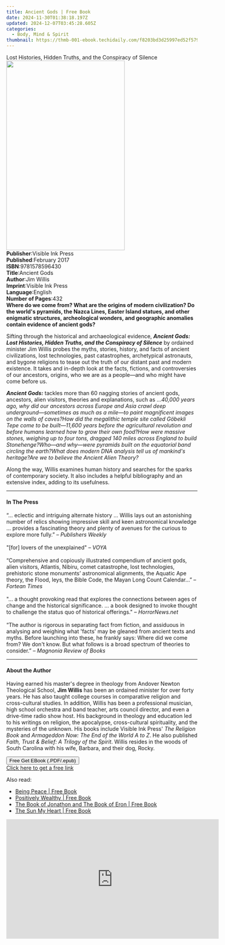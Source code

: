 ```yaml
---
title: Ancient Gods | Free Book
date: 2024-11-30T01:38:18.197Z
updated: 2024-12-07T03:45:28.605Z
categories:
  - Body, Mind & Spirit
thumbnail: https://thmb-001-ebook.techidaily.com/f8203bd3d25997ed52f5791560c88b31d47572dc8b839cb957776b5379e78b48.jpg
---
```

<main id="book-container">
  <div class="flex flex-col">
    <div class="book-brief flex-1 py-6 px-4 sm:p-6 md:py-10 md:px-8">
      <!-- brief-->
      <div class="book-brief-main">
        Lost Histories, Hidden Truths, and the Conspiracy of Silence
      </div>
    </div>
    <div
      class="book-meta-info flex-1 grid gap-4 col-start-1 col-end-3 row-start-1 sm:mb-6 sm:grid-cols-4 lg:gap-6 lg:col-start-2 lg:row-end-6 lg:row-span-6 lg:mb-0"
    >
      <div
        class="book-meta-info-left place-content-center mt-4 p-4 text-sm leading-6 col-start-2 col-span-2 dark:text-slate-400"
      >
        <img
          class="w-full h-500 object-cover rounded-lg sm:h-255 sm:col-span-2 lg:col-span-full"
          src="https://img-001-ebook.techidaily.com/1c68f5b73ec569f0e582a42ac5a65d37b2bfbadca7831a61ea463a429a22c4c7.jpg"
          alt=""
          width="312"
          height="500"
        />
      </div>
      <div
        class="book-meta-info-right mt-2 col-start-1 row-start-2 col-span-3 self-center"
      >
        <!-- meta data  -->
        <div class="flex flex-col px-4 md:px-8">
          <div class="flex-1">
            <strong>Publisher</strong>:<span class="px-2"
              >Visible Ink Press</span
            >
          </div>
          <div class="flex-1">
            <strong>Published</strong>:<span class="px-2">February 2017</span>
          </div>
          <div class="flex-1">
            <strong>ISBN</strong>:<span class="px-2">9781578596430</span>
          </div>
          <div class="flex-1">
            <strong>Title</strong>:<span class="px-2">Ancient Gods</span>
          </div>
          <div class="flex-1">
            <strong>Author</strong>:<span class="px-2">Jim Willis</span>
          </div>
          <div class="flex-1">
            <strong>Imprint</strong>:<span class="px-2">Visible Ink Press</span>
          </div>
          <div class="flex-1">
            <strong>Language</strong>:<span class="px-2">English</span>
          </div>
          <div class="flex-1">
            <strong>Number of Pages</strong>:<span class="px-2">432</span>
          </div>
        </div>
      </div>
    </div>
    <div class="book-description flex-1 py-6 px-4 sm:p-6 md:py-10 md:px-8">
      <div class="book-description-main">
        <div accordion-content="" id="description">
          <b
            >Where do we come from? What are the origins of modern civilization?
            Do the world's pyramids, the Nazca Lines, Easter Island statues, and
            other enigmatic structures, archeological wonders, and geographic
            anomalies contain evidence of ancient gods?</b
          >
          <p>
            Sifting through the historical and archaeological evidence,
            <i
              ><b
                >Ancient Gods: Lost Histories, Hidden Truths, and the Conspiracy
                of Silence</b
              ></i
            >
            by ordained minister Jim Willis probes the myths, stories, history,
            and facts of ancient civilizations, lost technologies, past
            catastrophes, archetypical astronauts, and bygone religions to tease
            out the truth of our distant past and modern existence. It takes and
            in-depth look at the facts, fictions, and controversies of our
            ancestors, origins, who we are as a people—and who might have come
            before us.
          </p>
          <p>
            <i><b>Ancient Gods:</b></i> tackles more than 60 nagging stories of
            ancient gods, ancestors, alien visitors, theories and explanations,
            such as ...<i
              >40,000 years ago, why did our ancestors across Europe and Asia
              crawl deep underground—sometimes as much as a mile—to paint
              magnificent images on the walls of caves?How did the megalithic
              temple site called Göbekli Tepe come to be built—11,600 years
              before the agricultural revolution and before humans learned how
              to grow their own food?How were massive stones, weighing up to
              four tons, dragged 140 miles across England to build
              Stonehenge?Who—and why—were pyramids built on the equatorial band
              circling the earth?What does modern DNA analysis tell us of
              mankind's heritage?Are we to believe the Ancient Alien Theory?</i
            >
          </p>
          <p>
            Along the way, Willis examines human history and searches for the
            sparks of contemporary society. It also includes a helpful
            bibliography and an extensive index, adding to its usefulness.
          </p>
        </div>
        <div class="accordion-fader"></div>
      </div>
    </div>
    <div class="book-excerpts flex-1 py-6 px-4 sm:p-6 md:py-10 md:px-8">
      <!-- excerpts-->
      <div class="book-excerpts-main">
        <hr />
        <h4 class="placeholder placeholder-heading">
          <span>In The Press</span>
        </h4>
        <p>
          “... eclectic and intriguing alternate history ... Willis lays out an
          astonishing number of relics showing impressive skill and keen
          astronomical knowledge … provides a fascinating theory and plenty of
          avenues for the curious to explore more fully.” –
          <i>Publishers Weekly</i><br /><br />"[for] lovers of the unexplained"
          – <i>VOYA</i><br /><br />“Comprehensive and copiously illustrated
          compendium of ancient gods, alien visitors, Atlantis, Nibiru, comet
          catastrophe, lost technologies, prehistoric stone monuments’
          astronomical alignments, the Aquatic Ape theory, the Flood, leys, the
          Bible Code, the Mayan Long Count Calendar…” – <i>Fortean Times</i
          ><br /><br />"... a thought provoking read that explores the
          connections between ages of change and the historical significance.
          ... a book designed to invoke thought to challenge the status quo of
          historical offerings." – <i>HorrorNews.net</i><br /><br />“The author
          is rigorous in separating fact from fiction, and assiduous in
          analysing and weighing what 'facts' may be gleaned from ancient texts
          and myths. Before launching into these, he frankly says: Where did we
          come from? We don't know. But what follows is a broad spectrum of
          theories to consider.” – <i>Magnonia Review of Books</i>
        </p>
      </div>
    </div>
    <div class="book-about-author flex-1 py-6 px-4 sm:p-6 md:py-10 md:px-8">
      <!-- about author-->
      <div class="book-main-author-main">
        <hr />
        <h4 class="placeholder placeholder-heading">
          <span>About the Author</span>
        </h4>
        <p>
          Having earned his master's degree in theology from Andover Newton
          Theological School, <b>Jim Willis</b> has been an ordained minister
          for over forty years. He has also taught college courses in
          comparative religion and cross-cultural studies. In addition, Willis
          has been a professional musician, high school orchestra and band
          teacher, arts council director, and even a drive-time radio show host.
          His background in theology and education led to his writings on
          religion, the apocalypse, cross-cultural spirituality, and the
          mysteries of the unknown. His books include Visible Ink Press'
          <i>The Religion Book</i> and
          <i>Armageddon Now: The End of the World A to Z</i>. He also published
          <i>Faith, Trust &amp; Belief: A Trilogy of the Spirit</i>. Willis
          resides in the woods of South Carolina with his wife, Barbara, and
          their dog, Rocky.<br />
        </p>
      </div>
    </div>
    <div class="book-free-get flex-1 py-6 px-4 sm:p-6 md:py-10 md:px-8">
      <button
        id="btn-free-get"
        class="bg-blue-500 hover:bg-blue-700 text-white font-bold py-2 px-4 rounded"
      >
        Free Get EBook (.PDF/.epub)
      </button>
      <div id="countdown-display" class="px-2 text-lg mt-2"></div>
      <a
        id="free-link"
        class="hidden bg-blue-500 hover:bg-blue-700 text-white font-bold py-2 px-4 rounded"
        href="https://www.ebooks.com/en-us/book/96489627/ancient-gods/jim-willis/"
        target="_blank"
        >Click here to get a free link</a
      >
    </div>
    <script>
      let countdownTime = 0;
      let countdownInterval = null;
      document
        .getElementById('btn-free-get')
        .addEventListener('click', startCountdown);
      function startCountdown() {
        countdownTime = new Date().getTime() + 60000 * 3;
        countdownInterval = setInterval(updateCountdown, 1000);
        document.getElementById('btn-free-get').disabled = true;
        document
          .getElementById('btn-free-get')
          .classList.add('bg-gray-500', 'cursor-not-allowed');
      }
      function updateCountdown() {
        let currentTime = new Date().getTime();
        let timeLeft = countdownTime - currentTime;
        let secondsLeft = Math.floor(timeLeft / 1000);
        document.getElementById('countdown-display').innerHTML =
          `Remaining time: ${secondsLeft} seconds.`;
        if (secondsLeft <= 0) {
          clearInterval(countdownInterval);
          document.getElementById('btn-free-get').classList.add('hidden');
          document.getElementById('free-link').classList.remove('hidden');
          document.getElementById('countdown-display').innerHTML = '';
        }
      }
    </script>
  </div>
</main>

<ins class="adsbygoogle"
      style="display:block"
      data-ad-client="ca-pub-7571918770474297"
      data-ad-slot="8358498916"
      data-ad-format="auto"
      data-full-width-responsive="true"></ins>
    

<span class="atpl-alsoreadstyle">Also read:</span>
<div><ul>
<li><a href="https://novels-ebooks.techidaily.com/209923678-9781946764690-being-peace/"><u>Being Peace | Free Book</u></a></li>
<li><a href="https://novels-ebooks.techidaily.com/209923661-9781786784414-positively-wealthy/"><u>Positively Wealthy | Free Book</u></a></li>
<li><a href="https://novels-ebooks.techidaily.com/209922097-9781925952681-the-book-of-jonathon-and-the-book-of-eron/"><u>The Book of Jonathon and The Book of Eron | Free Book</u></a></li>
<li><a href="https://novels-ebooks.techidaily.com/209923688-9781946764713-the-sun-my-heart/"><u>The Sun My Heart | Free Book</u></a></li>
</ul></div>

<!-- affiliate ads begin -->
<iframe width="560" height="315" src="https://www.youtube.com/embed/Rxyki8-Y630?si=dHLkIxG59zdlZeN0" title="YouTube video player" frameborder="0" allow="accelerometer; autoplay; clipboard-write; encrypted-media; gyroscope; picture-in-picture; web-share" referrerpolicy="strict-origin-when-cross-origin" allowfullscreen></iframe>
<!-- affiliate ads end -->

